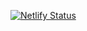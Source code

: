 [![Netlify Status](https://api.netlify.com/api/v1/badges/910385a0-88ec-4709-8a63-12d48ad16e20/deploy-status)](https://app.netlify.com/sites/jackiewmacharia/deploys)
